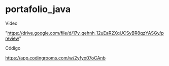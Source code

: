 # portafolio_java

Video 

"https://drive.google.com/file/d/17y_qehnh_12uEaR2XqUCSyBR8qzYASGy/preview" 

Código

https://app.codingrooms.com/w/2yfyo07oCAnb

